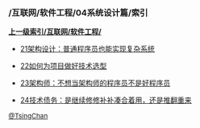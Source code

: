 ### /互联网/软件工程/04系统设计篇/索引


**[上一级索引/互联网/软件工程/](/互联网/软件工程/)**

- [21架构设计：普通程序员也能实现复杂系统](/互联网/软件工程/04系统设计篇/21架构设计：普通程序员也能实现复杂系统)

- [22如何为项目做好技术选型](/互联网/软件工程/04系统设计篇/22如何为项目做好技术选型)

- [23架构师：不想当架构师的程序员不是好程序员](/互联网/软件工程/04系统设计篇/23架构师：不想当架构师的程序员不是好程序员)

- [24技术债务：是继续修修补补凑合着用，还是推翻重来](/互联网/软件工程/04系统设计篇/24技术债务：是继续修修补补凑合着用，还是推翻重来)


<font size=2 color='grey'> [@TsingChan](https://github.com/tsingchan) </font>

